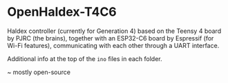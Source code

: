 # OpenHaldex-T4C6

Haldex controller (currently for Generation 4) based on the Teensy 4 board by PJRC (the brains), together with an ESP32-C6 board by Espressif (for Wi-Fi features), communicating with each other through a UART interface.

Additional info at the top of the `ino` files in each folder.

~ mostly open-source

